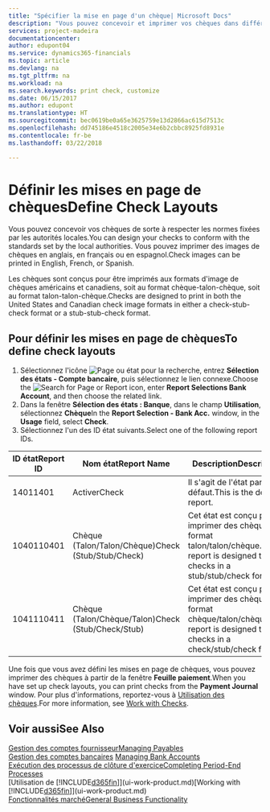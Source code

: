 ```yaml
---
title: "Spécifier la mise en page d'un chèque| Microsoft Docs"
description: "Vous pouvez concevoir et imprimer vos chèques dans différents formats pour respecter des normes."
services: project-madeira
documentationcenter: 
author: edupont04
ms.service: dynamics365-financials
ms.topic: article
ms.devlang: na
ms.tgt_pltfrm: na
ms.workload: na
ms.search.keywords: print check, customize
ms.date: 06/15/2017
ms.author: edupont
ms.translationtype: HT
ms.sourcegitcommit: bec0619be0a65e3625759e13d2866ac615d7513c
ms.openlocfilehash: dd745186e4518c2005e34e6b2cbbc8925fd8931e
ms.contentlocale: fr-be
ms.lasthandoff: 03/22/2018

---
```

# <a name="define-check-layouts"></a><span data-ttu-id="56142-103">Définir les mises en page de chèques</span><span class="sxs-lookup"><span data-stu-id="56142-103">Define Check Layouts</span></span>
<span data-ttu-id="56142-104">Vous pouvez concevoir vos chèques de sorte à respecter les normes fixées par les autorités locales.</span><span class="sxs-lookup"><span data-stu-id="56142-104">You can design your checks to conform with the standards set by the local authorities.</span></span> <span data-ttu-id="56142-105">Vous pouvez imprimer des images de chèques en anglais, en français ou en espagnol.</span><span class="sxs-lookup"><span data-stu-id="56142-105">Check images can be printed in English, French, or Spanish.</span></span>

<span data-ttu-id="56142-106">Les chèques sont conçus pour être imprimés aux formats d'image de chèques américains et canadiens, soit au format chèque-talon-chèque, soit au format talon-talon-chèque.</span><span class="sxs-lookup"><span data-stu-id="56142-106">Checks are designed to print in both the United States and Canadian check image formats in either a check-stub-check format or a stub-stub-check format.</span></span>

## <a name="to-define-check-layouts"></a><span data-ttu-id="56142-107">Pour définir les mises en page de chèques</span><span class="sxs-lookup"><span data-stu-id="56142-107">To define check layouts</span></span>
1. <span data-ttu-id="56142-108">Sélectionnez l'icône ![Page ou état pour la recherche](media/ui-search/search_small.png "icône Page ou état pour la recherche"), entrez **Sélection des états - Compte bancaire**, puis sélectionnez le lien connexe.</span><span class="sxs-lookup"><span data-stu-id="56142-108">Choose the ![Search for Page or Report](media/ui-search/search_small.png "Search for Page or Report icon") icon, enter **Report Selections Bank Account**, and then choose the related link.</span></span>
2. <span data-ttu-id="56142-109">Dans la fenêtre **Sélection des états : Banque**, dans le champ **Utilisation**, sélectionnez **Chèque**</span><span class="sxs-lookup"><span data-stu-id="56142-109">In the **Report Selection - Bank Acc.** window, in the **Usage** field, select **Check**.</span></span>
3. <span data-ttu-id="56142-110">Sélectionnez l'un des ID état suivants.</span><span class="sxs-lookup"><span data-stu-id="56142-110">Select one of the following report IDs.</span></span>

| <span data-ttu-id="56142-111">ID état</span><span class="sxs-lookup"><span data-stu-id="56142-111">Report ID</span></span> | <span data-ttu-id="56142-112">Nom état</span><span class="sxs-lookup"><span data-stu-id="56142-112">Report Name</span></span> | <span data-ttu-id="56142-113">Description</span><span class="sxs-lookup"><span data-stu-id="56142-113">Description</span></span> |
| --- | --- | --- |
| <span data-ttu-id="56142-114">1401</span><span class="sxs-lookup"><span data-stu-id="56142-114">1401</span></span> |<span data-ttu-id="56142-115">Activer</span><span class="sxs-lookup"><span data-stu-id="56142-115">Check</span></span> |<span data-ttu-id="56142-116">Il s'agit de l'état par défaut.</span><span class="sxs-lookup"><span data-stu-id="56142-116">This is the default report.</span></span> |
| <span data-ttu-id="56142-117">10401</span><span class="sxs-lookup"><span data-stu-id="56142-117">10401</span></span> |<span data-ttu-id="56142-118">Chèque (Talon/Talon/Chèque)</span><span class="sxs-lookup"><span data-stu-id="56142-118">Check (Stub/Stub/Check)</span></span> |<span data-ttu-id="56142-119">Cet état est conçu pour imprimer des chèques au format talon/talon/chèque.</span><span class="sxs-lookup"><span data-stu-id="56142-119">This report is designed to print checks in a stub/stub/check format.</span></span> |
| <span data-ttu-id="56142-120">10411</span><span class="sxs-lookup"><span data-stu-id="56142-120">10411</span></span> |<span data-ttu-id="56142-121">Chèque (Talon/Chèque/Talon)</span><span class="sxs-lookup"><span data-stu-id="56142-121">Check (Stub/Check/Stub)</span></span> |<span data-ttu-id="56142-122">Cet état est conçu pour imprimer des chèques au format chèque/talon/chèque.</span><span class="sxs-lookup"><span data-stu-id="56142-122">This report is designed to print checks in a check/stub/check format.</span></span> |

<span data-ttu-id="56142-123">Une fois que vous avez défini les mises en page de chèques, vous pouvez imprimer des chèques à partir de la fenêtre **Feuille paiement**.</span><span class="sxs-lookup"><span data-stu-id="56142-123">When you have set up check layouts, you can print checks from the **Payment Journal** window.</span></span> <span data-ttu-id="56142-124">Pour plus d'informations, reportez-vous à [Utilisation des chèques](payables-how-work-checks.md).</span><span class="sxs-lookup"><span data-stu-id="56142-124">For more information, see [Work with Checks](payables-how-work-checks.md).</span></span>

## <a name="see-also"></a><span data-ttu-id="56142-125">Voir aussi</span><span class="sxs-lookup"><span data-stu-id="56142-125">See Also</span></span>
[<span data-ttu-id="56142-126">Gestion des comptes fournisseur</span><span class="sxs-lookup"><span data-stu-id="56142-126">Managing Payables</span></span>](payables-manage-payables.md)  
<span data-ttu-id="56142-127">[Gestion des comptes bancaires](bank-manage-bank-accounts.md) </span><span class="sxs-lookup"><span data-stu-id="56142-127">[Managing Bank Accounts](bank-manage-bank-accounts.md) </span></span>  
[<span data-ttu-id="56142-128">Exécution des processus de clôture d'exercice</span><span class="sxs-lookup"><span data-stu-id="56142-128">Completing Period-End Processes</span></span>](year-how-complete-period-end-processes.md)  
<span data-ttu-id="56142-129">[Utilisation de [!INCLUDE[d365fin](includes/d365fin_md.md)]](ui-work-product.md)</span><span class="sxs-lookup"><span data-stu-id="56142-129">[Working with [!INCLUDE[d365fin](includes/d365fin_md.md)]](ui-work-product.md)</span></span>  
[<span data-ttu-id="56142-130">Fonctionnalités marché</span><span class="sxs-lookup"><span data-stu-id="56142-130">General Business Functionality</span></span>](ui-across-business-areas.md)

